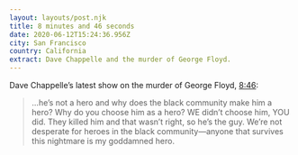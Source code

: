```yaml
---
layout: layouts/post.njk
title: 8 minutes and 46 seconds
date: 2020-06-12T15:24:36.956Z
city: San Francisco
country: California
extract: Dave Chappelle and the murder of George Floyd.
---
```


Dave Chappelle’s latest show on the murder of George Floyd, [8:46](https://www.youtube.com/watch?v=3tR6mKcBbT4):

> ...he’s not a hero and why does the black community make him a hero? Why do you choose him as a hero? WE didn’t choose him, YOU did. They killed him and that wasn’t right, so he’s the guy. We’re not desperate for heroes in the black community—anyone that survives this nightmare is my goddamned hero.
